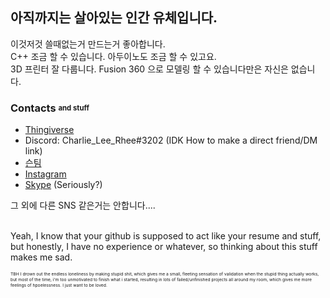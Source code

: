 ## 아직까지는 살아있는 인간 유체입니다.
이것저것 쓸때없는거 만드는거 좋아합니다.<br>
C++ 조금 할 수 있습니다. 아두이노도 조금 할 수 있고요.<br>
3D 프린터 잘 다룹니다. Fusion 360 으로 모델링 할 수 있습니다만은 자신은 없습니다.<br>

### Contacts <sub><sup>and stuff</sup></sub>
- [Thingiverse](https://www.thingiverse.com/charlie_lee_rhee/designs)<br>
- Discord: Charlie_Lee_Rhee#3202 (IDK How to make a direct friend/DM link)<br>
- [슨팀](https://steamcommunity.com/id/charlie_lee_rhee/)<br>
- [Instagram](https://www.instagram.com/charlie_lee_rhee/)<br>
- [Skype](https://join.skype.com/invite/vttzdWjcjOxG) (Seriously?)<br>

그 외에 다른 SNS 같은거는 안합니다....<br><br>

Yeah, I know that your github is supposed to act like your resume and stuff, but honestly, I have no experience or whatever, so thinking about this stuff makes me sad.

<sub><sup><sub><sup>TBH I drown out the endless loneliness by making stupid shit, which gives me a small, fleeting sensation of validation when the stupid thing actually works, but most of the time, i'm too unmotivated to finish what i started, resulting in lots of failed/unfinished projects all around my room, which gives me more feelings of hpoelessness. I just want to be loved.</sup></sub></sup></sub>

<!--
**charlielee206/charlielee206** is a ✨ _special_ ✨ repository because its `README.md` (this file) appears on your GitHub profile.

Here are some ideas to get you started:

- 🔭 I’m currently working on ...
- 🌱 I’m currently learning ...
- 👯 I’m looking to collaborate on ...
- 🤔 I’m looking for help with ...
- 💬 Ask me about ...
- 📫 How to reach me: ...
- 😄 Pronouns: ...
- ⚡ Fun fact: ...
-->
